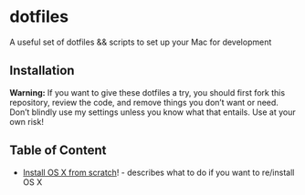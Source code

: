 # dotfiles
A useful set of dotfiles &amp;&amp; scripts to set up your Mac for development

## Installation
**Warning:** If you want to give these dotfiles a try, you should first fork this repository, review the code, and remove things you don’t want or need. Don’t blindly use my settings unless you know what that entails. Use at your own risk!

## Table of Content
* [Install OS X from scratch](https://github.com/fantast1k/dotfiles/blob/master/Install%20OS%20X/README.md)! - describes what to do if you want to re/install OS X